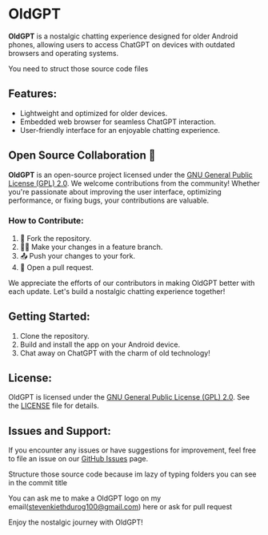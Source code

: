 # OldGPT
**OldGPT** is a nostalgic chatting experience designed for older Android phones, allowing users to access ChatGPT on devices with outdated browsers and operating systems.

You need to struct those source code files

## Features:
- Lightweight and optimized for older devices.
- Embedded web browser for seamless ChatGPT interaction.
- User-friendly interface for an enjoyable chatting experience.

## Open Source Collaboration 🤝

**OldGPT** is an open-source project licensed under the [GNU General Public License (GPL) 2.0](https://github.com/stevenkiethanete/OldGPT/blob/main/LICENSE). We welcome contributions from the community! Whether you're passionate about improving the user interface, optimizing performance, or fixing bugs, your contributions are valuable.

### How to Contribute:
1. 🍴 Fork the repository.
2. 👩‍💻 Make your changes in a feature branch.
3. 📤 Push your changes to your fork.
4. 🤲 Open a pull request.

We appreciate the efforts of our contributors in making OldGPT better with each update. Let's build a nostalgic chatting experience together!

## Getting Started:
1. Clone the repository.
2. Build and install the app on your Android device.
3. Chat away on ChatGPT with the charm of old technology!

## License:
OldGPT is licensed under the [GNU General Public License (GPL) 2.0](https://github.com/stevenkiethanete/OldGPT/blob/main/LICENSE). See the [LICENSE](https://github.com/stevenkiethanete/OldGPT/blob/main/LICENSE) file for details.

## Issues and Support:
If you encounter any issues or have suggestions for improvement, feel free to file an issue on our [GitHub Issues](https://github.com/stevenkiethanete/OldGPT/issues) page.

Structure those source code because im lazy of typing folders you can see in the commit title

You can ask me to make a OldGPT logo on my email(stevenkiethdurog100@gmail.com) here or ask for pull request

Enjoy the nostalgic journey with OldGPT!
